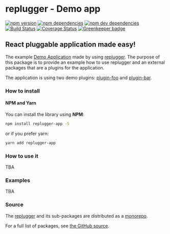 # replugger - Demo app 

[![npm version](https://img.shields.io/npm/v/replugger-app.svg)](https://www.npmjs.com/package/replugger-app)
[![npm dependencies](https://img.shields.io/david/macku/replugger.svg)](https://david-dm.org/macku/replugger)
[![npm dev dependencies](https://img.shields.io/david/dev/macku/replugger.svg)](https://david-dm.org/macku/replugger?type=dev)
[![Build Status](https://travis-ci.org/macku/replugger.svg)](https://travis-ci.org/macku/replugger)
[![Coverage Status](https://s3.amazonaws.com/assets.coveralls.io/badges/coveralls_100.svg)](https://coveralls.io/github/macku/replugger?branch=master)
[![Greenkeeper badge](https://badges.greenkeeper.io/macku/replugger.svg)](https://greenkeeper.io/)

## React pluggable application made easy!

The example [Demo Application](https://github.com/macku/replugger/tree/master/packages/demo-app) made by using [replugger](https://github.com/macku/replugger).
The purpose of this package is to provide an example how to use replugger and an external packages that are a plugins for the application. 

The application is using two demo plugins: [plugin-foo](https://github.com/macku/replugger/tree/master/packages/demo-plugin-foo) and [plugin-bar](https://github.com/macku/replugger/tree/master/packages/demo-plugin-bar).

### How to install

#### NPM and Yarn

You can install the library using **NPM**:

```bash
npm install replugger-app -S
```

or if you prefer yarn:

```bash
yarn add replugger-app
```

### How to use it

TBA

### Examples

TBA

### Source

The [replugger](https://github.com/macku/replugger) and its sub-packages are distributed as a [monorepo](https://github.com/babel/babel/blob/master/doc/design/monorepo.md).

For a full list of packages, see [the GitHub source](https://github.com/macku/replugger/tree/master/packages).

